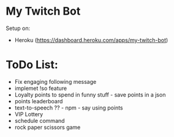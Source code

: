 # My Twitch Bot

Setup on:
- Heroku (https://dashboard.heroku.com/apps/my-twitch-bot)


# ToDo List:
- Fix engaging following message
- implemet !so feature
- Loyalty points to spend in funny stuff - save points in a json
- points leaderboard 
- text-to-speech ?? - npm - say using points
- VIP Lottery
- schedule command 
- rock paper scissors game